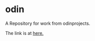 # odin
A Repository for work from odinprojects.

<p>The link is at <a href ="odin-recipes/index.html">here.</a></p>